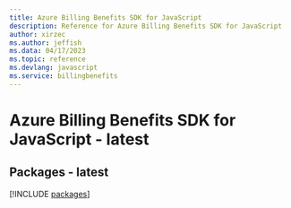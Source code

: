 ```yaml
---
title: Azure Billing Benefits SDK for JavaScript
description: Reference for Azure Billing Benefits SDK for JavaScript
author: xirzec
ms.author: jeffish
ms.data: 04/17/2023
ms.topic: reference
ms.devlang: javascript
ms.service: billingbenefits
---
```

# Azure Billing Benefits SDK for JavaScript - latest
## Packages - latest
[!INCLUDE [packages](billing-benefits-index.md)]
